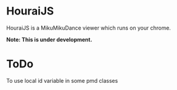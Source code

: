 # HouraiJS
HouraiJS is a MikuMikuDance viewer which runs on your chrome.

**Note: This is under development.**

# ToDo
To use local id variable in some pmd classes
